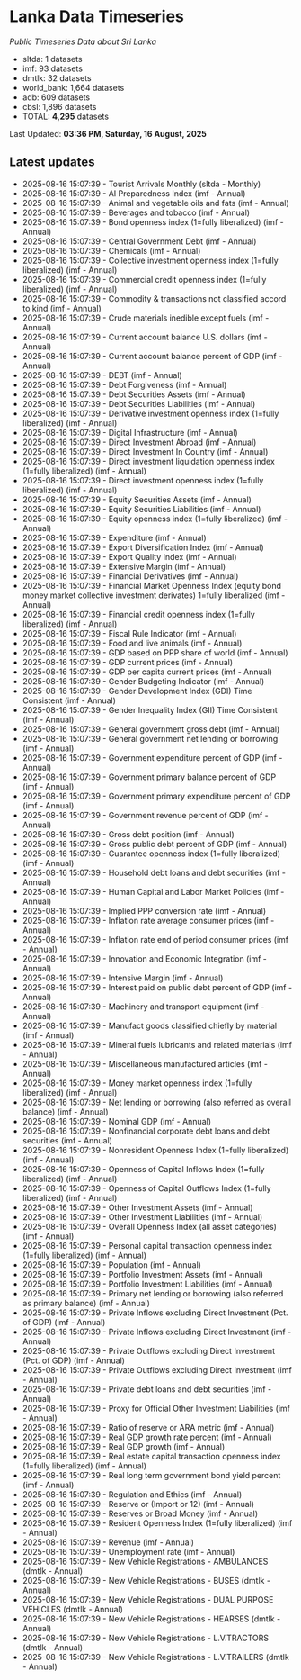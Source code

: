 # Lanka Data Timeseries
*Public Timeseries Data about Sri Lanka*

* sltda: 1 datasets
* imf: 93 datasets
* dmtlk: 32 datasets
* world_bank: 1,664 datasets
* adb: 609 datasets
* cbsl: 1,896 datasets
* TOTAL: **4,295** datasets

Last Updated: **03:36 PM, Saturday, 16 August, 2025**

## Latest updates

* 2025-08-16 15:07:39 - Tourist Arrivals Monthly (sltda - Monthly)
* 2025-08-16 15:07:39 - AI Preparedness Index (imf - Annual)
* 2025-08-16 15:07:39 - Animal and vegetable oils and fats (imf - Annual)
* 2025-08-16 15:07:39 - Beverages and tobacco (imf - Annual)
* 2025-08-16 15:07:39 - Bond openness index (1=fully liberalized) (imf - Annual)
* 2025-08-16 15:07:39 - Central Government Debt (imf - Annual)
* 2025-08-16 15:07:39 - Chemicals (imf - Annual)
* 2025-08-16 15:07:39 - Collective investment openness index (1=fully liberalized) (imf - Annual)
* 2025-08-16 15:07:39 - Commercial credit openness index (1=fully liberalized) (imf - Annual)
* 2025-08-16 15:07:39 - Commodity & transactions not classified accord to kind (imf - Annual)
* 2025-08-16 15:07:39 - Crude materials inedible except fuels (imf - Annual)
* 2025-08-16 15:07:39 - Current account balance U.S. dollars (imf - Annual)
* 2025-08-16 15:07:39 - Current account balance percent of GDP (imf - Annual)
* 2025-08-16 15:07:39 - DEBT (imf - Annual)
* 2025-08-16 15:07:39 - Debt Forgiveness (imf - Annual)
* 2025-08-16 15:07:39 - Debt Securities Assets (imf - Annual)
* 2025-08-16 15:07:39 - Debt Securities Liabilities (imf - Annual)
* 2025-08-16 15:07:39 - Derivative investment openness index (1=fully liberalized) (imf - Annual)
* 2025-08-16 15:07:39 - Digital Infrastructure (imf - Annual)
* 2025-08-16 15:07:39 - Direct Investment Abroad (imf - Annual)
* 2025-08-16 15:07:39 - Direct Investment In Country (imf - Annual)
* 2025-08-16 15:07:39 - Direct investment liquidation openness index (1=fully liberalized) (imf - Annual)
* 2025-08-16 15:07:39 - Direct investment openness index (1=fully liberalized) (imf - Annual)
* 2025-08-16 15:07:39 - Equity Securities Assets (imf - Annual)
* 2025-08-16 15:07:39 - Equity Securities Liabilities (imf - Annual)
* 2025-08-16 15:07:39 - Equity openness index (1=fully liberalized) (imf - Annual)
* 2025-08-16 15:07:39 - Expenditure (imf - Annual)
* 2025-08-16 15:07:39 - Export Diversification Index (imf - Annual)
* 2025-08-16 15:07:39 - Export Quality Index (imf - Annual)
* 2025-08-16 15:07:39 - Extensive Margin (imf - Annual)
* 2025-08-16 15:07:39 - Financial Derivatives (imf - Annual)
* 2025-08-16 15:07:39 - Financial Market Openness Index (equity bond money market collective investment derivates) 1=fully liberalized (imf - Annual)
* 2025-08-16 15:07:39 - Financial credit openness index (1=fully liberalized) (imf - Annual)
* 2025-08-16 15:07:39 - Fiscal Rule Indicator (imf - Annual)
* 2025-08-16 15:07:39 - Food and live animals (imf - Annual)
* 2025-08-16 15:07:39 - GDP based on PPP share of world (imf - Annual)
* 2025-08-16 15:07:39 - GDP current prices (imf - Annual)
* 2025-08-16 15:07:39 - GDP per capita current prices (imf - Annual)
* 2025-08-16 15:07:39 - Gender Budgeting Indicator (imf - Annual)
* 2025-08-16 15:07:39 - Gender Development Index (GDI) Time Consistent (imf - Annual)
* 2025-08-16 15:07:39 - Gender Inequality Index (GII) Time Consistent (imf - Annual)
* 2025-08-16 15:07:39 - General government gross debt (imf - Annual)
* 2025-08-16 15:07:39 - General government net lending or borrowing (imf - Annual)
* 2025-08-16 15:07:39 - Government expenditure percent of GDP (imf - Annual)
* 2025-08-16 15:07:39 - Government primary balance percent of GDP (imf - Annual)
* 2025-08-16 15:07:39 - Government primary expenditure percent of GDP (imf - Annual)
* 2025-08-16 15:07:39 - Government revenue percent of GDP (imf - Annual)
* 2025-08-16 15:07:39 - Gross debt position (imf - Annual)
* 2025-08-16 15:07:39 - Gross public debt percent of GDP (imf - Annual)
* 2025-08-16 15:07:39 - Guarantee openness index (1=fully liberalized) (imf - Annual)
* 2025-08-16 15:07:39 - Household debt loans and debt securities (imf - Annual)
* 2025-08-16 15:07:39 - Human Capital and Labor Market Policies (imf - Annual)
* 2025-08-16 15:07:39 - Implied PPP conversion rate (imf - Annual)
* 2025-08-16 15:07:39 - Inflation rate average consumer prices (imf - Annual)
* 2025-08-16 15:07:39 - Inflation rate end of period consumer prices (imf - Annual)
* 2025-08-16 15:07:39 - Innovation and Economic Integration (imf - Annual)
* 2025-08-16 15:07:39 - Intensive Margin (imf - Annual)
* 2025-08-16 15:07:39 - Interest paid on public debt percent of GDP (imf - Annual)
* 2025-08-16 15:07:39 - Machinery and transport equipment (imf - Annual)
* 2025-08-16 15:07:39 - Manufact goods classified chiefly by material (imf - Annual)
* 2025-08-16 15:07:39 - Mineral fuels lubricants and related materials (imf - Annual)
* 2025-08-16 15:07:39 - Miscellaneous manufactured articles (imf - Annual)
* 2025-08-16 15:07:39 - Money market openness index (1=fully liberalized) (imf - Annual)
* 2025-08-16 15:07:39 - Net lending or borrowing (also referred as overall balance) (imf - Annual)
* 2025-08-16 15:07:39 - Nominal GDP (imf - Annual)
* 2025-08-16 15:07:39 - Nonfinancial corporate debt loans and debt securities (imf - Annual)
* 2025-08-16 15:07:39 - Nonresident Openness Index (1=fully liberalized) (imf - Annual)
* 2025-08-16 15:07:39 - Openness of Capital Inflows Index (1=fully liberalized) (imf - Annual)
* 2025-08-16 15:07:39 - Openness of Capital Outflows Index (1=fully liberalized) (imf - Annual)
* 2025-08-16 15:07:39 - Other Investment Assets (imf - Annual)
* 2025-08-16 15:07:39 - Other Investment Liabilities (imf - Annual)
* 2025-08-16 15:07:39 - Overall Openness Index (all asset categories) (imf - Annual)
* 2025-08-16 15:07:39 - Personal capital transaction openness index (1=fully liberalized) (imf - Annual)
* 2025-08-16 15:07:39 - Population (imf - Annual)
* 2025-08-16 15:07:39 - Portfolio Investment Assets (imf - Annual)
* 2025-08-16 15:07:39 - Portfolio Investment Liabilities (imf - Annual)
* 2025-08-16 15:07:39 - Primary net lending or borrowing (also referred as primary balance) (imf - Annual)
* 2025-08-16 15:07:39 - Private Inflows excluding Direct Investment (Pct. of GDP) (imf - Annual)
* 2025-08-16 15:07:39 - Private Inflows excluding Direct Investment (imf - Annual)
* 2025-08-16 15:07:39 - Private Outflows excluding Direct Investment (Pct. of GDP) (imf - Annual)
* 2025-08-16 15:07:39 - Private Outflows excluding Direct Investment (imf - Annual)
* 2025-08-16 15:07:39 - Private debt loans and debt securities (imf - Annual)
* 2025-08-16 15:07:39 - Proxy for Official Other Investment Liabilities (imf - Annual)
* 2025-08-16 15:07:39 - Ratio of reserve or ARA metric (imf - Annual)
* 2025-08-16 15:07:39 - Real GDP growth rate percent (imf - Annual)
* 2025-08-16 15:07:39 - Real GDP growth (imf - Annual)
* 2025-08-16 15:07:39 - Real estate capital transaction openness index (1=fully liberalized) (imf - Annual)
* 2025-08-16 15:07:39 - Real long term government bond yield percent (imf - Annual)
* 2025-08-16 15:07:39 - Regulation and Ethics (imf - Annual)
* 2025-08-16 15:07:39 - Reserve or (Import or 12) (imf - Annual)
* 2025-08-16 15:07:39 - Reserves or Broad Money (imf - Annual)
* 2025-08-16 15:07:39 - Resident Openness Index (1=fully liberalized) (imf - Annual)
* 2025-08-16 15:07:39 - Revenue (imf - Annual)
* 2025-08-16 15:07:39 - Unemployment rate (imf - Annual)
* 2025-08-16 15:07:39 - New Vehicle Registrations - AMBULANCES (dmtlk - Annual)
* 2025-08-16 15:07:39 - New Vehicle Registrations - BUSES (dmtlk - Annual)
* 2025-08-16 15:07:39 - New Vehicle Registrations - DUAL PURPOSE VEHICLES (dmtlk - Annual)
* 2025-08-16 15:07:39 - New Vehicle Registrations - HEARSES (dmtlk - Annual)
* 2025-08-16 15:07:39 - New Vehicle Registrations - L.V.TRACTORS (dmtlk - Annual)
* 2025-08-16 15:07:39 - New Vehicle Registrations - L.V.TRAILERS (dmtlk - Annual)